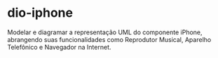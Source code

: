 # dio-iphone
Modelar e diagramar a representação UML do componente iPhone, abrangendo suas funcionalidades como Reprodutor Musical, Aparelho Telefônico e Navegador na Internet.
